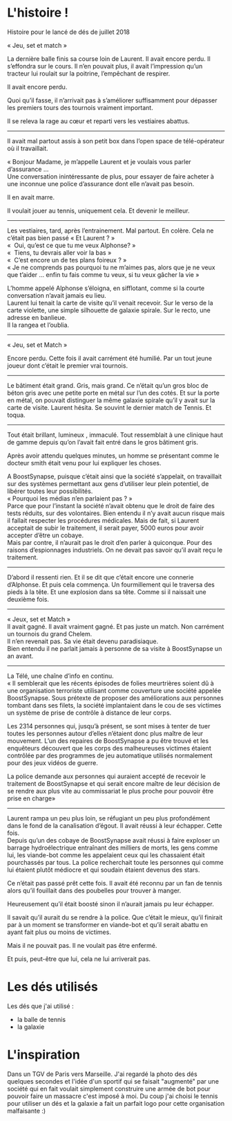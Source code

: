 # L'histoire !
Histoire pour le lancé de dés de juillet 2018


« Jeu, set et match »

La dernière balle finis sa course loin de Laurent. Il avait encore perdu. Il s’effondra sur le cours. Il n’en pouvait plus, il avait l’impression qu’un tracteur lui roulait sur la poitrine, l’empêchant de respirer.

Il avait encore perdu.

Quoi qu’il fasse, il n’arrivait pas à s’améliorer suffisamment pour dépasser les premiers tours des tournois vraiment important.

Il se releva la rage au cœur et reparti vers les vestiaires abattus.

----

Il avait mal partout assis à son petit box dans l’open space de télé-opérateur où il travaillait.

« Bonjour Madame, je m’appelle Laurent et je voulais vous parler d’assurance …  
Une conversation inintéressante de plus, pour essayer de faire acheter à une inconnue une police d’assurance dont elle n’avait pas besoin.

Il en avait marre.

Il voulait jouer au tennis, uniquement cela. Et devenir le meilleur.

----

Les vestiaires, tard, après l’entrainement. Mal partout. En colère. Cela ne c’était pas bien passé
« Et Laurent ? »  
«  Oui, qu’est ce que tu me veux Alphonse? »  
«  Tiens, tu devrais aller voir la bas »  
«  C’est encore un de tes plans foireux ? »  
« Je ne comprends pas pourquoi tu ne m’aimes pas, alors que je ne veux que t’aider … enfin tu fais comme tu veux, si tu veux gâcher la vie »  

L’homme appelé Alphonse s’éloigna, en sifflotant, comme si la courte conversation n’avait jamais eu lieu.  
Laurent lui tenait la carte de visite qu’il venait recevoir. Sur le verso de la carte violette, une simple silhouette de galaxie spirale. Sur le recto, une adresse en banlieue.  
Il la rangea et l’oublia.

----
« Jeu, set et Match »

Encore perdu.
Cette fois il avait carrément été humilié. Par un tout jeune joueur dont c’était le premier vrai tournois.

----

Le bâtiment était grand. Gris, mais grand. Ce n’était qu’un gros bloc de béton gris avec une petite porte en métal sur l’un des cotés. Et sur la porte en métal, on pouvait distinguer la même galaxie spirale qu’il y avait sur la carte de visite. Laurent hésita. Se souvint le dernier match de Tennis. Et toqua.

----

Tout était brillant, lumineux , immaculé. Tout ressemblait à une clinique haut de gamme depuis qu’on l’avait fait entré dans le gros bâtiment gris.

Après avoir attendu quelques minutes, un homme se présentant comme le docteur smith était venu pour lui expliquer les choses.

A BoostSynapse, puisque c’était ainsi que la société s’appelait, on travaillait sur des systèmes permettant aux gens d’utiliser leur plein potentiel, de libérer toutes leur possibilités.  
« Pourquoi les médias n’en parlaient pas ? »  
Parce que pour l’instant la société n’avait obtenu que le droit de faire des tests réduits, sur des volontaires. Bien entendu il n’y avait aucun risque mais il fallait respecter les procédures médicales. Mais de fait, si Laurent acceptait de subir le traitement, il serait payer, 5000 euros pour avoir accepter d’être un cobaye.  
Mais par contre, il n’aurait pas le droit d’en parler à quiconque. Pour des raisons d’espionnages industriels. On ne devait pas savoir qu’il avait reçu le traitement.

----

D’abord il ressenti rien. Et il se dit que c’était encore une connerie d’Alphonse. Et puis cela commença. Un fourmillement qui le traversa des pieds à la tête. Et une explosion dans sa tête. Comme si il naissait une deuxième fois.

----

« Jeux, set et Match »  
Il avait gagné. Il avait vraiment gagné. Et pas juste un match. Non carrément un tournois du grand Chelem.  
Il n’en revenait pas. Sa vie était devenu paradisiaque.  
Bien entendu il ne parlait jamais à personne de sa visite à BoostSynapse un an avant.  

----

La Télé, une chaîne d’info en continu.  
« Il semblerait que les récents épisodes de folies meurtrières soient dû à une organisation terroriste utilisant comme couverture une société appelée BoostSynapse.
Sous prétexte de proposer des améliorations aux personnes tombant dans ses filets, la société implantaient dans le cou de ses victimes un système de prise de contrôle à distance de leur corps.   

Les 2314 personnes qui, jusqu’à présent, se sont mises à tenter de tuer toutes les personnes autour d’elles n’étaient donc plus maître de leur mouvement.
L’un des repaires de BoostSynapse a pu être trouvé et les enquêteurs découvert que les corps des malheureuses victimes étaient contrôlée par des programmes de jeu automatique utilisés normalement pour des jeux vidéos de guerre.

La police demande aux personnes qui auraient accepté de recevoir le traitement de BoostSynapse et qui serait encore maître de leur décision de se rendre aux plus vite au commissariat le plus proche pour pouvoir être prise en charge»

----

Laurent rampa un peu plus loin, se réfugiant un peu plus profondément dans le fond de la canalisation d’égout. Il avait réussi à leur échapper. Cette fois.  
Depuis qu’un des cobaye de BoostSynapse avait réussi à faire exploser un barrage hydroélectrique entraînant des milliers de morts, les gens comme lui, les viande-bot comme les appelaient ceux qui les chassaient était pourchassés par tous. La police recherchait toute les personnes qui comme lui étaient plutôt médiocre et qui soudain étaient devenus des stars.


Ce n’était pas passé prêt cette fois. Il avait été reconnu par un fan de tennis alors qu’il fouillait dans des poubelles pour trouver à manger.

Heureusement qu’il était boosté sinon il n’aurait jamais pu leur échapper.

Il savait qu’il aurait du se rendre à la police. Que c’était le mieux, qu’il finirait par à un moment se transformer en viande-bot et qu’il serait abattu en ayant fait plus ou moins de victimes.

Mais il ne pouvait pas. Il ne voulait pas être enfermé.

Et puis, peut-être que lui, cela ne lui arriverait pas.


# Les dés utilisés

Les dés que j'ai utilisé :

* la balle de tennis
* la galaxie


# L'inspiration

Dans un TGV de Paris vers Marseille. J'ai regardé la photo des dés quelques secondes et l'idée d'un sportif qui se faisait "augmenté" par une société qui en fait voulait simplement construire une armée de bot pour pouvoir faire un massacre c'est imposé à moi.
Du coup j'ai choisi le tennis pour utiliser un dés et la galaxie a fait un parfait logo pour cette organisation malfaisante :)
